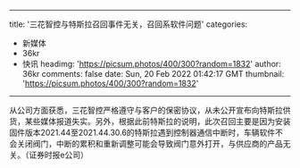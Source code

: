 
---
title: '三花智控与特斯拉召回事件无关，召回系软件问题'
categories: 
 - 新媒体
 - 36kr
 - 快讯
headimg: 'https://picsum.photos/400/300?random=1832'
author: 36kr
comments: false
date: Sun, 20 Feb 2022 01:42:17 GMT
thumbnail: 'https://picsum.photos/400/300?random=1832'
---

<div>   
从公司方面获悉，三花智控严格遵守与客户的保密协议，从未公开宣布向特斯拉供货，某些媒体报道失实。另外，根据此前特斯拉的说明，此次召回主要是因为安装固件版本2021.44至2021.44.30.6的特斯拉遇到控制器通信中断时，车辆软件不会关闭阀门，中断的累积和重新调整可能会导致阀门意外打开，与供应商的产品无关。（证券时报e公司）  
</div>
            